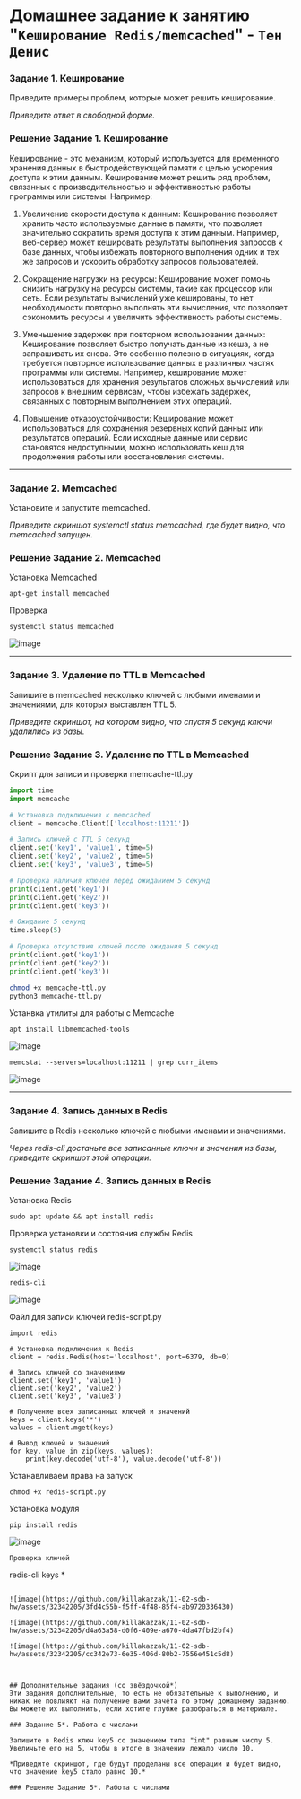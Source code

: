# Домашнее задание к занятию "`Кеширование Redis/memcached`" - `Тен Денис`


### Задание 1. Кеширование 

Приведите примеры проблем, которые может решить кеширование. 

*Приведите ответ в свободной форме.*

### Решение Задание 1. Кеширование 

Кеширование - это механизм, который используется для временного хранения данных в быстродействующей памяти с целью ускорения доступа к этим данным. Кеширование может решить ряд проблем, связанных с производительностью и эффективностью работы программы или системы. Например:

1. Увеличение скорости доступа к данным: Кеширование позволяет хранить часто используемые данные в памяти, что позволяет значительно сократить время доступа к этим данным. Например, веб-сервер может кешировать результаты выполнения запросов к базе данных, чтобы избежать повторного выполнения одних и тех же запросов и ускорить обработку запросов пользователей.

2. Сокращение нагрузки на ресурсы: Кеширование может помочь снизить нагрузку на ресурсы системы, такие как процессор или сеть. Если результаты вычислений уже кешированы, то нет необходимости повторно выполнять эти вычисления, что позволяет сэкономить ресурсы и увеличить эффективность работы системы.

3. Уменьшение задержек при повторном использовании данных: Кеширование позволяет быстро получать данные из кеша, а не запрашивать их снова. Это особенно полезно в ситуациях, когда требуется повторное использование данных в различных частях программы или системы. Например, кеширование может использоваться для хранения результатов сложных вычислений или запросов к внешним сервисам, чтобы избежать задержек, связанных с повторным выполнением этих операций.

4. Повышение отказоустойчивости: Кеширование может использоваться для сохранения резервных копий данных или результатов операций. Если исходные данные или сервис становятся недоступными, можно использовать кеш для продолжения работы или восстановления системы.

---

### Задание 2. Memcached

Установите и запустите memcached.

*Приведите скриншот systemctl status memcached, где будет видно, что memcached запущен.*

### Решение Задание 2. Memcached
Установка Memcached

```
apt-get install memcached
```
Проверка
```
systemctl status memcached
```


![image](https://github.com/killakazzak/11-02-sdb-hw/assets/32342205/221b3f19-c268-42d8-bd14-a11436a6a6d7)



---

### Задание 3. Удаление по TTL в Memcached

Запишите в memcached несколько ключей с любыми именами и значениями, для которых выставлен TTL 5. 

*Приведите скриншот, на котором видно, что спустя 5 секунд ключи удалились из базы.*

### Решение Задание 3. Удаление по TTL в Memcached

Скрипт для записи и проверки memcache-ttl.py

```python
import time
import memcache

# Установка подключения к memcached
client = memcache.Client(['localhost:11211'])

# Запись ключей с TTL 5 секунд
client.set('key1', 'value1', time=5)
client.set('key2', 'value2', time=5)
client.set('key3', 'value3', time=5)

# Проверка наличия ключей перед ожиданием 5 секунд
print(client.get('key1'))
print(client.get('key2'))
print(client.get('key3'))

# Ожидание 5 секунд
time.sleep(5)

# Проверка отсутствия ключей после ожидания 5 секунд
print(client.get('key1'))
print(client.get('key2'))
print(client.get('key3'))
```

```bash
chmod +x memcache-ttl.py
python3 memcache-ttl.py
```
Устанвка утилиты для работы с Memcache

```
apt install libmemcached-tools
```
![image](https://github.com/killakazzak/11-02-sdb-hw/assets/32342205/87119a68-6d12-482c-aa9e-cab98a677cba)

```
memcstat --servers=localhost:11211 | grep curr_items
```

![image](https://github.com/killakazzak/11-02-sdb-hw/assets/32342205/cb99bb08-aaf1-4cdc-b6cb-1b96dfe8eacb)


---

### Задание 4. Запись данных в Redis

Запишите в Redis несколько ключей с любыми именами и значениями. 

*Через redis-cli достаньте все записанные ключи и значения из базы, приведите скриншот этой операции.*

### Решение Задание 4. Запись данных в Redis

Установка Redis
```
sudo apt update && apt install redis
```
Проверка установки и состояния службы Redis

```
systemctl status redis
```
![image](https://github.com/killakazzak/11-02-sdb-hw/assets/32342205/ce7497bd-c63f-4fea-a7e4-86e7fd8b5d08)

```
redis-cli
```
![image](https://github.com/killakazzak/11-02-sdb-hw/assets/32342205/7d3cbace-279d-4875-967f-ba480f5d6730)

Файл для записи ключей redis-script.py
```
import redis

# Установка подключения к Redis
client = redis.Redis(host='localhost', port=6379, db=0)

# Запись ключей со значениями
client.set('key1', 'value1')
client.set('key2', 'value2')
client.set('key3', 'value3')

# Получение всех записанных ключей и значений
keys = client.keys('*')
values = client.mget(keys)

# Вывод ключей и значений
for key, value in zip(keys, values):
    print(key.decode('utf-8'), value.decode('utf-8'))
```

Устанавливаем права на запуск
```
chmod +x redis-script.py
```
Установка модуля
```
pip install redis
```
![image](https://github.com/killakazzak/11-02-sdb-hw/assets/32342205/0b4ea33a-08b6-442f-801c-20340130e85a)

```
Проверка ключей

```
redis-cli
keys *
```

![image](https://github.com/killakazzak/11-02-sdb-hw/assets/32342205/3fd4c55b-f5ff-4f48-85f4-ab9720336430)

![image](https://github.com/killakazzak/11-02-sdb-hw/assets/32342205/d4a63a58-d0f6-409e-a670-4da47fbd2bf4)

![image](https://github.com/killakazzak/11-02-sdb-hw/assets/32342205/cc342e73-6e35-406d-80b2-7556e451c5d8)



## Дополнительные задания (со звёздочкой*)
Эти задания дополнительные, то есть не обязательные к выполнению, и никак не повлияют на получение вами зачёта по этому домашнему заданию. Вы можете их выполнить, если хотите глубже разобраться в материале.

### Задание 5*. Работа с числами 

Запишите в Redis ключ key5 со значением типа "int" равным числу 5. Увеличьте его на 5, чтобы в итоге в значении лежало число 10.  

*Приведите скриншот, где будут проделаны все операции и будет видно, что значение key5 стало равно 10.*

### Решение Задание 5*. Работа с числами 


